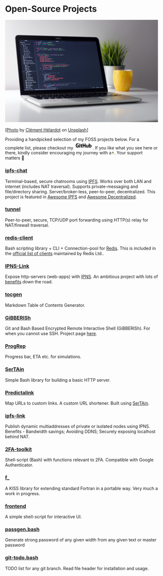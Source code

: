 # Open-Source Projects

![Wallpaper](./wallpaper-laptop.jpg)

[[Photo](https://unsplash.com/photos/95YRwf6CNw8?utm_source=unsplash&utm_medium=referral&utm_content=creditShareLink) by [Clément Hélardot](https://unsplash.com/@clemhlrdt?utm_source=unsplash&utm_medium=referral&utm_content=creditCopyText) on [Unsplash](https://unsplash.com/s/photos/coding-software?utm_source=unsplash&utm_medium=referral&utm_content=creditCopyText)]



Providing a handpicked selection of my FOSS projects below. For a complete list, please checkout my [<img src="./GitHub_Logo.png" alt="Github" style="zoom:6%;" />](https://github.com/SomajitDey?tab=repositories). If you like what you see here or there, kindly consider encouraging my journey with a[<img src="./bmc-logo.png" alt="BMC" style="zoom:0.9%;" />](https://buymeacoffee.com/SomajitDey). Your support matters 💚



### [ipfs-chat](https://github.com/SomajitDey/ipfs-chat)

Terminal-based, secure chatrooms using [IPFS](https://docs.ipfs.io/concepts/what-is-ipfs/). Works over both LAN and internet (includes NAT traversal). Supports private-messaging and file/directory sharing. Server/broker-less, peer-to-peer, decentralized. This project is featured in [Awesome IPFS](https://awesome.ipfs.io/) and [Awesome Decentralized](https://github.com/croqaz/awesome-decentralized).

### [tunnel](https://github.com/SomajitDey/tunnel)

Peer-to-peer, secure, TCP/UDP port forwarding using HTTP(s) relay for NAT/firewall traversal.

### [redis-client](https://github.com/SomajitDey/redis-client)

Bash scripting library + CLI + Connection-pool for [Redis](https://redis.io/). This is included in the [official list of clients](https://redis.io/clients#bash) maintained by Redis Ltd..

### [IPNS-Link](https://github.com/ipns-link)

Expose http-servers (web-apps) with [IPNS](https://docs.ipfs.io/concepts/ipns/). An ambitious project with lots of [benefits](https://github.com/ipns-link/specs#benefits) down the road.

### [tocgen](https://github.com/SomajitDey/tocgen)

Markdown Table of Contents Generator.

### [GiBBERISh](https://github.com/SomajitDey/gibberish)

Git and Bash Based Encrypted Remote Interactive Shell (GiBBERISh). For when you cannot use SSH. Project page [here](https://somajitdey.github.io/gibberish/).

### [ProgRep](https://github.com/SomajitDey/progrep)

Progress bar, ETA etc. for simulations.

### [SerTAin](https://github.com/SomajitDey/sertain)

Simple Bash library for building a basic HTTP server. 

### [Predictalink](https://predictalink.herokuapp.com/)

Map URLs to custom links. A custom URL shortener. Built using [SerTAin](https://github.com/SomajitDey/sertain).

### [ipfs-link](https://github.com/SomajitDey/ipfs-link)

Publish dynamic multiaddresses of private or isolated nodes using IPNS. Benefits - Bandwidth savings; Avoiding DDNS; Securely exposing localhost behind NAT.

### [2FA-toolkit](https://github.com/SomajitDey/2FA-HOTP-TOTP-Bash)

Shell-script (Bash) with functions relevant to 2FA. Compatible with Google Authenticator.

### [f_](https://github.com/SomajitDey/f_)

A KISS library for extending standard Fortran in a portable way. Very much a work in progress.

### [frontend](https://github.com/SomajitDey/frontend.bash)

A simple shell-script for interactive UI.

### [passgen.bash](https://gist.github.com/SomajitDey/edbe0e3b6ddde484f814c8df016bb7af)

Generate strong password of any given width from any given text or master password

### [git-todo.bash](https://gist.github.com/SomajitDey/e39bdade20c46c7741b683432a45a3bf)

TODO list for any git branch. Read file header for installation and usage.

